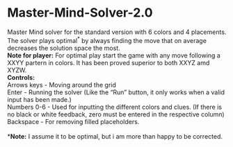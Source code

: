 # Master-Mind-Solver-2.0
Master Mind solver for the standard version with 6 colors and 4 placements. The solver plays optimal<sup>*</sup> by always finding the move that on average decreases the solution space the most.<br/>
**Note for player:** For optimal play start the game with any move following a XXYY partern in colors. It has been proved superior to both XXYZ amd XYZW. <br/>
**Controls:**<br/>
Arrows keys - Moving around the grid<br/>
Enter - Running the solver (Like the “Run” button, it only works when a valid input has been made.)<br/>
Numbers 0-6 - Used for inputting the different colors and clues. (If there is no black or white feedback, zero must be entered in the respective column)<br/>
Backspace - For removing filled placeholders.
<br/>
<br/>
***Note:** I assume it to be optimal, but i am more than happy to be corrected. 
